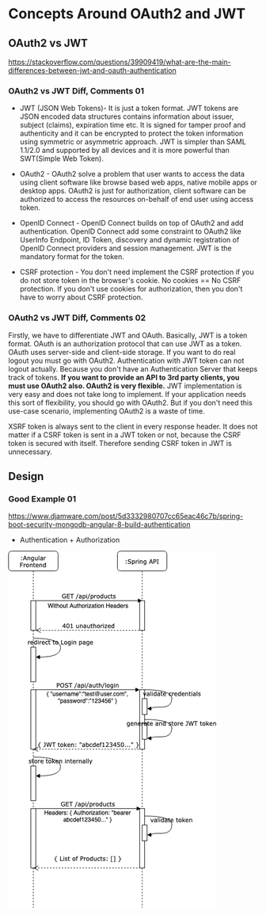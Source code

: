 
# Concepts Around OAuth2 and JWT

## OAuth2 vs JWT

https://stackoverflow.com/questions/39909419/what-are-the-main-differences-between-jwt-and-oauth-authentication


### OAuth2 vs JWT Diff, Comments 01

- JWT (JSON Web Tokens)- It is just a token format. JWT tokens are JSON encoded data structures contains information about issuer, subject (claims), expiration time etc. It is signed for tamper proof and authenticity and it can be encrypted to protect the token information using symmetric or asymmetric approach. JWT is simpler than SAML 1.1/2.0 and supported by all devices and it is more powerful than SWT(Simple Web Token).

- OAuth2 - OAuth2 solve a problem that user wants to access the data using client software like browse based web apps, native mobile apps or desktop apps. OAuth2 is just for authorization, client software can be authorized to access the resources on-behalf of end user using access token.

- OpenID Connect - OpenID Connect builds on top of OAuth2 and add authentication. OpenID Connect add some constraint to OAuth2 like UserInfo Endpoint, ID Token, discovery and dynamic registration of OpenID Connect providers and session management. JWT is the mandatory format for the token.

- CSRF protection - You don't need implement the CSRF protection if you do not store token in the browser's cookie. No cookies == No CSRF protection. If you don't use cookies for authorization, then you don't have to worry about CSRF protection.

### OAuth2 vs JWT Diff, Comments 02

Firstly, we have to differentiate JWT and OAuth. Basically, JWT is a token format. OAuth is an authorization protocol that can use JWT as a token. OAuth uses server-side and client-side storage. If you want to do real logout you must go with OAuth2. Authentication with JWT token can not logout actually. Because you don't have an Authentication Server that keeps track of tokens. **If you want to provide an API to 3rd party clients, you must use OAuth2 also. OAuth2 is very flexible.** JWT implementation is very easy and does not take long to implement. If your application needs this sort of flexibility, you should go with OAuth2. But if you don't need this use-case scenario, implementing OAuth2 is a waste of time.

XSRF token is always sent to the client in every response header. It does not matter if a CSRF token is sent in a JWT token or not, because the CSRF token is secured with itself. Therefore sending CSRF token in JWT is unnecessary.


## Design

### Good Example 01

https://www.djamware.com/post/5d3332980707cc65eac46c7b/spring-boot-security-mongodb-angular-8-build-authentication

- Authentication + Authorization



![Authentication + Authorization](https://github.com/oopsmails/general-info/blob/master/OAuth2/oauth2-real-authenticationAndauthorization.png)



